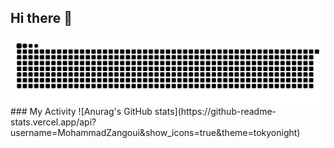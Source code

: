 ## Hi there 👋
<img align="center" src="https://raw.githubusercontent.com/imrrobat/imrrobat/d1b244e170d2b75fdda3efd499eaaf163f7a617c/images/github-contribution-grid-snake.svg" />
### My Activity
![Anurag's GitHub stats](https://github-readme-stats.vercel.app/api?username=MohammadZangoui&show_icons=true&theme=tokyonight)
